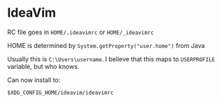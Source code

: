 # IdeaVim

RC file goes in `HOME/.ideavimrc` or `HOME/_ideavimrc`

HOME is determined by `System.getProperty("user.home")` from Java

Usually this is `C:\Users\username`. I believe that this maps to `USERPROFILE` variable, but who knows.

Can now install to:

`$XDG_CONFIG_HOME/ideavim/ideavimrc`

